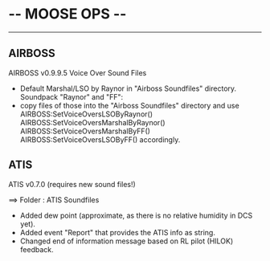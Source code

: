 # -- MOOSE OPS --

-------------------------------

## AIRBOSS 

AIRBOSS v0.9.9.5 Voice Over Sound Files
- Default Marshal/LSO by Raynor in "Airboss Soundfiles" directory.
Soundpack "Raynor" and "FF": 
- copy files of those into the "Airboss Soundfiles" directory and use
AIRBOSS:SetVoiceOversLSOByRaynor()
AIRBOSS:SetVoiceOversMarshalByRaynor()
AIRBOSS:SetVoiceOversMarshalByFF()
AIRBOSS:SetVoiceOversLSOByFF()
accordingly.


## ATIS 


ATIS v0.7.0 (requires new sound files!)

==> Folder : ATIS Soundfiles

- Added dew point (approximate, as there is no relative humidity in DCS yet).
- Added event "Report" that provides the ATIS info as string.
- Changed end of information message based on RL pilot (HILOK) feedback.